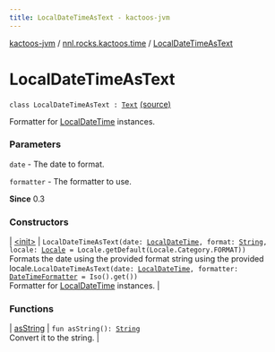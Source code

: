 ```yaml
---
title: LocalDateTimeAsText - kactoos-jvm
---
```


[kactoos-jvm](../../index.html) / [nnl.rocks.kactoos.time](../index.html) / [LocalDateTimeAsText](./index.html)

# LocalDateTimeAsText

`class LocalDateTimeAsText : `[`Text`](../../nnl.rocks.kactoos/-text/index.html) [(source)](https://github.com/neonailol/kactoos/blob/master/kactoos-jvm/src/main/kotlin/nnl/rocks/kactoos/time/LocalDateTimeAsText.kt#L19)

Formatter for [LocalDateTime](http://docs.oracle.com/javase/8/docs/api/java/time/LocalDateTime.html) instances.

### Parameters

`date` - The date to format.

`formatter` - The formatter to use.

**Since**
0.3

### Constructors

| [&lt;init&gt;](-init-.html) | `LocalDateTimeAsText(date: `[`LocalDateTime`](http://docs.oracle.com/javase/8/docs/api/java/time/LocalDateTime.html)`, format: `[`String`](https://kotlinlang.org/api/latest/jvm/stdlib/kotlin/-string/index.html)`, locale: `[`Locale`](http://docs.oracle.com/javase/8/docs/api/java/util/Locale.html)` = Locale.getDefault(Locale.Category.FORMAT))`<br>Formats the date using the provided format string using the provided locale.`LocalDateTimeAsText(date: `[`LocalDateTime`](http://docs.oracle.com/javase/8/docs/api/java/time/LocalDateTime.html)`, formatter: `[`DateTimeFormatter`](http://docs.oracle.com/javase/8/docs/api/java/time/format/DateTimeFormatter.html)` = Iso().get())`<br>Formatter for [LocalDateTime](http://docs.oracle.com/javase/8/docs/api/java/time/LocalDateTime.html) instances. |

### Functions

| [asString](as-string.html) | `fun asString(): `[`String`](https://kotlinlang.org/api/latest/jvm/stdlib/kotlin/-string/index.html)<br>Convert it to the string. |

